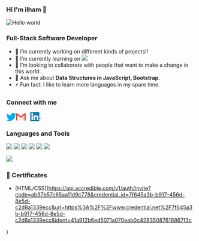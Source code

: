 ### Hi I'm ilham 👋

<img src="https://raw.githubusercontent.com/sagar-viradiya/sagar-viradiya/master/resources/banner.png" alt="Hello world">

### Full-Stack Software Developer


- 🔭 I’m currently working on different kinds of projects!!
- 🌱 I’m currently learning on ![](https://img.shields.io/badge/Microverse-blueviolet)
- 👯 I’m looking to collaborate with people that want to make a change in this world .
- 💬 Ask me about <strong> Data Structures in JavaScript, Bootstrap.</strong>
- ⚡ Fun fact: I like to learn more languages in my spare time.

### Connect with me 
<a href="https://twitter.com/IlhamBouaik">
    <img align="left" alt="Satyam Goyal | Twitter" width="26px" src="https://github.com/SatYu26/SatYu26/blob/master/Assets/Twitter.svg" />
  </a> &nbsp;&nbsp;
  
  <a href="https://www.linkedin.com/in/bouaik-ilham-478478230/">
    <img align="center" alt="Hargun | Linkedin" width="24px" src="https://github.com/hargun79/hargun79/blob/master/Assets/Linkedin.svg" />
  </a> &nbsp;&nbsp;
  <a href="ibouaik@gmail">
    <img align="left" alt="Satyam Goyal | Gmail" width="26px" src="https://github.com/SatYu26/SatYu26/blob/master/Assets/Gmail.svg" />
  <a>
    
  ### Languages and Tools
<img src="https://img.shields.io/badge/javascript%20-%23323330.svg?&style=for-the-badge&logo=javascript&logoColor=%23F7DF1E">   <img src="https://img.shields.io/badge/html5%20-%23E34F26.svg?&style=for-the-badge&logo=html5&logoColor=white">   <img src="https://img.shields.io/badge/css3%20-%231572B6.svg?&style=for-the-badge&logo=css3&logoColor=white">     <img src="https://img.shields.io/badge/bootstrap%20-%23563D7C.svg?&style=for-the-badge&logo=bootstrap&logoColor=white">   <img src="https://img.shields.io/badge/git%20-%23F05033.svg?&style=for-the-badge&logo=git&logoColor=white"/>   <img src="http://img.shields.io/badge/-VS%20Code-000000?style=for-the-badge&logo=Visual-studio-code&logoColor=blue">
    

<img src="https://github-readme-stats.vercel.app/api?username=BouaikIlham&show_icons=true&title_color=03fc90&icon_color=03fc90&text_color=03fc90&bg_color=002b19">
  
### 📜 Certificates


- [HTML/CSS](https://api.accredible.com/v1/auth/invite?code=ab37b57c65aa11d9c778&credential_id=7f645a3b-b917-456d-8e5d-c2d8a1339ecc&url=https%3A%2F%2Fwww.credential.net%2F7f645a3b-b917-456d-8e5d-c2d8a1339ecc&ident=41a912b6ed5071a070eab0c42835087616867f3c

)


      
      
      
      
      
